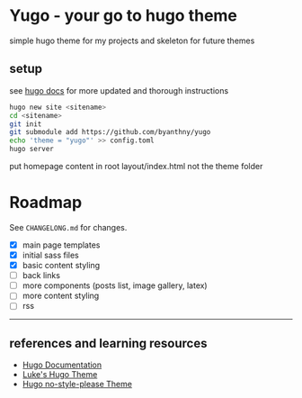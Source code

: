 # Yugo - your go to hugo theme

simple hugo theme for my projects and skeleton for future themes

## setup

see [hugo docs](https://gohugo.io/categories/getting-started/) for more updated and thorough instructions

```sh
hugo new site <sitename>
cd <sitename>
git init
git submodule add https://github.com/byanthny/yugo
echo 'theme = "yugo"' >> config.toml
hugo server
```

put homepage content in root layout/index.html
not the theme folder

# Roadmap

See `CHANGELONG.md` for changes.

- [x] main page templates
- [x] initial sass files
- [x] basic content styling
- [ ] back links
- [ ] more components (posts list, image gallery, latex)
- [ ] more content styling
- [ ] rss

---

## references and learning resources

- [Hugo Documentation](https://gohugo.io/documentation/)
- [Luke's Hugo Theme](https://github.com/LukeSmithxyz/lugo)
- [Hugo no-style-please Theme](https://github.com/Masellum/hugo-theme-nostyleplease)
